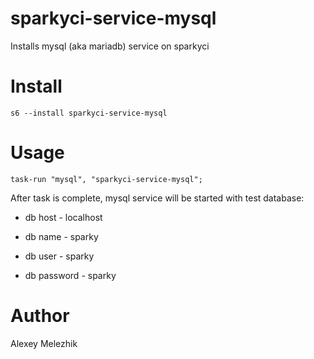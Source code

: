 # sparkyci-service-mysql

Installs mysql (aka mariadb) service on sparkyci

# Install

    s6 --install sparkyci-service-mysql

# Usage

    task-run "mysql", "sparkyci-service-mysql";

After task is complete, mysql service will be started with test database:

* db host - localhost

* db name - sparky

* db user - sparky

* db password - sparky


# Author

Alexey Melezhik
